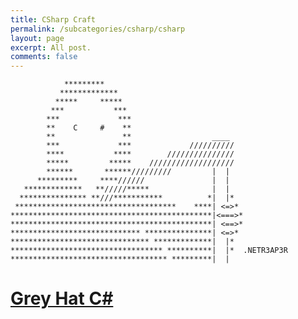 ```yaml
---
title: CSharp Craft
permalink: /subcategories/csharp/csharp
layout: page
excerpt: All post.
comments: false
---
```



	            *********
	           *************
	          *****     *****
	         ***           ***
	        ***             ***
	        **    C     #    **
	        **               **                  ____
	        ***             ***             //////////
	        ****           ****        ///////////////  
	        *****         *****    ///////////////////
	        ******       ******/////////         |  |
	      *********     ****//////               |  |
	   *************   **/////*****              |  |
	  *************** **///***********          *|  |*
	 ************************************    ****| <=>*
	*********************************************|<===>* 
	*********************************************| <==>*
	***************************** ***************| <=>*
	******************************* *************|  |*
	********************************** **********|  |*  .NETR3AP3R  
	*********************************** *********|  |

# [Grey Hat C#](/subcategories/csharp/greyhatc/greyhatc)



